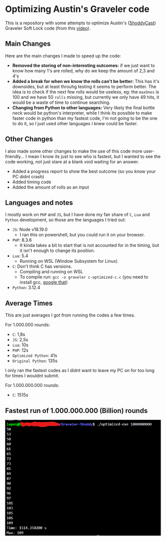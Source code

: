 # Optimizing Austin's Graveler code

This is a repository with some attempts to optimize Austin's ([ShoddyCast](https://www.youtube.com/@ShoddyCast)) Graveler Soft Lock code (from this [video](https://www.youtube.com/watch?v=M8C8dHQE2Ro)).

## Main Changes

Here are the main changes I made to speed up the code:

- **Removed the storing of non-interesting outcomes:** if we just want to know how many 1's are rolled, why do we keep the amount of 2,3 and 4's
- **Added a break for when we know the rolls can't be better:** This has it's downsides, but at least throuhg testing it seems to perform better. The idea is to check if the next few rolls would be useless, eg: the `maxOnes` is 100 and we have 50 `rolls` missing, but currently we only have 49 hits, it would be a waste of time to continue searching.
- **Changing from Python to other languages:** Very likely the final bottle neck would be python's interpreter, while I think its possible to make faster code in python than my fastest code, I'm not going to be the one to do it, so I just used other languages I knew could be faster.

## Other Changes

I also made some other changes to make the use of this code more user-friendly... I mean I know its just to see who is fastest, but I wanted to see the code working, not just stare at a blank void waiting for an answer.

- Added a progress report to show the best outcome (so you know your PC didnt crash)
- Added timing code
- Added the amount of rolls as an input

## Languages and notes

I mostly work on `PHP` and `JS`, but I have done my fair share of `C`, `Lua` and `Python` development, so those are the languages I tried out:

- `JS`: Node v18.19.0
  - I ran this on powershell, but you could run it on your browser.
- `PHP`: 8.3.6
  - It kinda takes a bit to start that is not accounted for in the timing, but it isn't enough to change its position.
- `Lua`: 5.4
  - Running on WSL (Window Subsystem for Linux)
- `C`: Don't think C has versions.
  - Compiling and running on WSL
  - To compile run: `gcc -o graveler c-optimized-c.c` (you need to install gcc, [google that](https://www.google.com/search?client=firefox-b-d&q=how+to+install+gcc))
- `Python`: 3.12.4

## Average Times

This are just averages I got from running the codes a few times.

For 1.000.000 rounds:
 - `C`: 1,8s
 - `JS`: 2,5s
 - `Lua`: 10s
 - `PHP`: 12s
 - `Optimized Python`: 41s
 - `Original Python`: 135s

I only ran the fastest codes as I didnt want to leave my PC on for too long for times I wouldnt submit.

For 1.000.000.000 rounds:
- `C`: 1515s

## Fastest run of 1.000.000.000 (Billion) rounds

![FastestRun](https://github.com/lopoi/Graveler-Shoddy/blob/main/best_run.png?raw=true)
